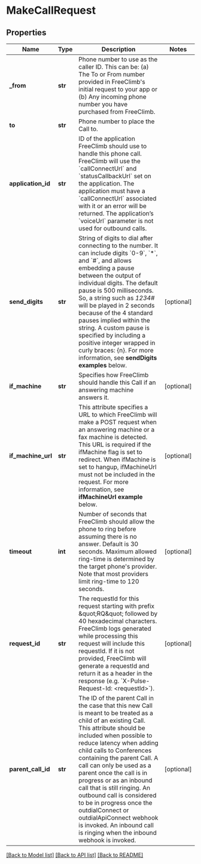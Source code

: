 # MakeCallRequest

## Properties

Name | Type | Description | Notes
------------ | ------------- | ------------- | -------------
**_from** | **str** | Phone number to use as the caller ID. This can be: (a) The To or From number provided in FreeClimb&#39;s initial request to your app or (b) Any incoming phone number you have purchased from FreeClimb. | 
**to** | **str** | Phone number to place the Call to. | 
**application_id** | **str** | ID of the application FreeClimb should use to handle this phone call. FreeClimb will use the &#x60;callConnectUrl&#x60; and &#x60;statusCallbackUrl&#x60; set on the application. The application must have a &#x60;callConnectUrl&#x60; associated with it or an error will be returned. The application’s &#x60;voiceUrl&#x60; parameter is not used for outbound calls. | 
**send_digits** | **str** | String of digits to dial after connecting to the number. It can include digits &#x60;0-9&#x60;, &#x60;*&#x60;, and &#x60;#&#x60;, and allows embedding a pause between the output of individual digits. The default pause is 500 milliseconds. So, a string such as *1234#* will be played in 2 seconds because of the 4 standard pauses implied within the string. A custom pause is specified by including a positive integer wrapped in curly braces: {n}. For more information, see **sendDigits examples** below. | [optional] 
**if_machine** | **str** | Specifies how FreeClimb should handle this Call if an answering machine answers it. | [optional] 
**if_machine_url** | **str** | This attribute specifies a URL to which FreeClimb will make a POST request when an answering machine or a fax machine is detected. This URL is required if the ifMachine flag is set to redirect. When ifMachine is set to hangup, ifMachineUrl must not be included in the request. For more information, see **ifMachineUrl example** below. | [optional] 
**timeout** | **int** | Number of seconds that FreeClimb should allow the phone to ring before assuming there is no answer. Default is 30 seconds. Maximum allowed ring-time is determined by the target phone&#39;s provider. Note that most providers limit ring-time to 120 seconds. | [optional] 
**request_id** | **str** | The requestId for this request starting with prefix \&quot;RQ\&quot; followed by 40 hexadecimal characters. FreeClimb logs generated while processing this request will include this requestId. If it is not provided, FreeClimb will generate a requestId and return it as a header in the response (e.g. &#x60;X-Pulse-Request-Id: &lt;requestId&gt;&#x60;). | [optional] 
**parent_call_id** | **str** | The ID of the parent Call in the case that this new Call is meant to be treated as a child of an existing Call. This attribute should be included when possible to reduce latency when adding child calls to Conferences containing the parent Call. A call can only be used as a parent once the call is in progress or as an inbound call that is still ringing.  An outbound call is considered to be in progress once the outdialConnect or outdialApiConnect webhook is invoked.  An inbound call is ringing when the inbound webhook is invoked. | [optional] 

[[Back to Model list]](../README.md#documentation-for-models) [[Back to API list]](../README.md#documentation-for-api-endpoints) [[Back to README]](../README.md)


